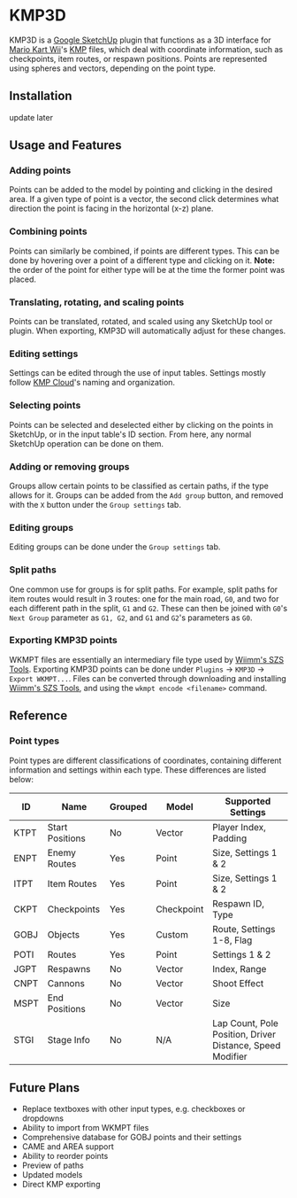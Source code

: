 # KMP3D
KMP3D is a [Google SketchUp](https://www.sketchup.com/) plugin that functions as a 3D interface for [Mario Kart Wii](https://en.wikipedia.org/wiki/Mario_Kart_Wii)'s [KMP](http://wiki.tockdom.com/wiki/KMP) files, which deal with coordinate information, such as checkpoints, item routes, or respawn positions. Points are represented using spheres and vectors, depending on the point type.

## Installation
update later

## Usage and Features

### Adding points
Points can be added to the model by pointing and clicking in the desired area. If a given type of point is a vector, the second click determines what direction the point is facing in the horizontal (x-z) plane.

### Combining points
Points can similarly be combined, if points are different types. This can be done by hovering over a point of a different type and clicking on it.
**Note:** the order of the point for either type will be at the time the former point was placed.

### Translating, rotating, and scaling points
Points can be translated, rotated, and scaled using any SketchUp tool or plugin. When exporting, KMP3D will automatically adjust for these changes.

### Editing settings
Settings can be edited through the use of input tables. Settings mostly follow [KMP Cloud](http://wiki.tockdom.com/wiki/KMP_Cloud)'s naming and organization.

### Selecting points
Points can be selected and deselected either by clicking on the points in SketchUp, or in the input table's ID section. From here, any normal SketchUp operation can be done on them.

### Adding or removing groups
Groups allow certain points to be classified as certain paths, if the type allows for it. Groups can be added from the `Add group` button, and removed with the `X` button under the `Group settings` tab.

### Editing groups
Editing groups can be done under the `Group settings` tab.

### Split paths
One common use for groups is for split paths. For example, split paths for item routes would result in 3 routes: one for the main road, `G0`, and two for each different path in the split, `G1` and `G2`. These can then be joined with `G0`'s `Next Group` parameter as `G1, G2`, and `G1` and `G2`'s parameters as `G0`.

### Exporting KMP3D points
WKMPT files are essentially an intermediary file type used by [Wiimm's SZS Tools](http://wiki.tockdom.com/wiki/Wiimms_SZS_Tools). Exporting KMP3D points can be done under `Plugins` -> `KMP3D` -> `Export WKMPT...`. Files can be converted through downloading and installing [Wiimm's SZS Tools](http://wiki.tockdom.com/wiki/Wiimms_SZS_Tools), and using the `wkmpt encode <filename>` command.

## Reference

### Point types
Point types are different classifications of coordinates, containing different information and settings within each type. These differences are listed below:

| ID   | Name            | Grouped | Model      | Supported Settings
|------|-----------------|---------|------------|--------------------
| KTPT | Start Positions | No      | Vector     | Player Index, Padding
| ENPT | Enemy Routes    | Yes     | Point      | Size, Settings 1 & 2
| ITPT | Item Routes     | Yes     | Point      | Size, Settings 1 & 2
| CKPT | Checkpoints     | Yes     | Checkpoint | Respawn ID, Type
| GOBJ | Objects         | Yes     | Custom     | Route, Settings 1-8, Flag
| POTI | Routes          | Yes     | Point      | Settings 1 & 2
| JGPT | Respawns        | No      | Vector     | Index, Range
| CNPT | Cannons         | No      | Vector     | Shoot Effect
| MSPT | End Positions   | No      | Vector     | Size
| STGI | Stage Info      | No      | N/A        | Lap Count, Pole Position, Driver Distance, Speed Modifier

## Future Plans
- Replace textboxes with other input types, e.g. checkboxes or dropdowns
- Ability to import from WKMPT files
- Comprehensive database for GOBJ points and their settings
- CAME and AREA support
- Ability to reorder points
- Preview of paths
- Updated models
- Direct KMP exporting
